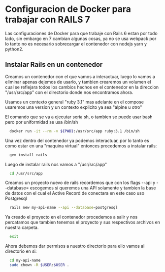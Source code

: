 # Configuracion de Docker para trabajar con RAILS 7

Las configuraciones de Docker para que trabaje con Rails 6 estan por todo lado, sin embargo en 7 cambian algunas cosas, ya no se usa webpack por lo tanto no es necesario sobrecargar el contenedor con nodejs yarn y python2.

## Instalar Rails en un contenedor

Creamos un contenedor con el que vamos a interactuar, luego lo vamos a eliminar apenas dejemos de usarlo, y tambien crearemos un volumen el cual se reflejara todos los cambios hechos en el contenedor en la direccion "/usr/src/app" con el directorio donde nos encontramos ahora.

Usamos un contexto general "ruby 3.1" mas adelante en el compose usaremos una version y un contexto explicito ya sea "alpine u otro"

El comando que se va a ejecutar seria sh, o tambien se puede usar bash pero por uniformidad se usa /bin/sh

```bash
  docker run -it --rm -v ${PWD}:/usr/src/app ruby:3.1 /bin/sh
```

Una vez dentro del contenedor ya podemos interactuar, por lo tanto es como estar en una "maquina virtual" entonces procedemos a instalar rails:

```bash
  gem install rails
```

Luego de instalar rails nos vamos a "/usr/src/app"

```bash
  cd /usr/src/app
```

Creamos un proyecto nuevo de rails recordemos que con los flags --api y --database= escogemos si queremos una API solamente y tambien la base de datos con el cual el Active Record de conectara en este caso uso Postgresql

```bash
  rails new my-api-name --api --database=postgresql
```

Ya creado el proyecto en el contenedor procedemos a salir y nos percatamos que tambien tenemos el proyecto y sus respectivos archivos en nuestra carpeta.

```bash
  exit
```

Ahora debemos dar permisos a nuestro directorio para ello vamos al directorio en si:

```bash
  cd my-api-name
  sudo chown -R $USER:$USER .
```

